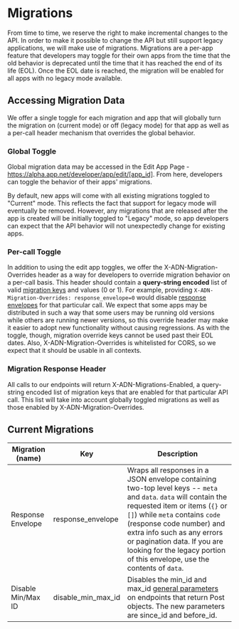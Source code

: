 # Migrations

From time to time, we reserve the right to make incremental changes to the API. In order to make it possible to change the API but still support legacy applications, we will make use of migrations. Migrations are a per-app feature that developers may toggle for their own apps from the time that the old behavior is deprecated until the time that it has reached the end of its life (EOL). Once the EOL date is reached, the migration will be enabled for all apps with no legacy mode available.

## Accessing Migration Data

We offer a single toggle for each migration and app that will globally turn the migration on (current mode) or off (legacy mode) for that app as well as a per-call header mechanism that overrides the global behavior.

### Global Toggle

Global migration data may be accessed in the Edit App Page - https://alpha.app.net/developer/app/edit/[app_id]. From here, developers can toggle the behavior of their apps' migrations.

By default, new apps will come with all existing migrations toggled to "Current" mode. This reflects the fact that support for legacy mode will eventually be removed. However, any migrations that are released after the app is created will be initially toggled to "Legacy" mode, so app developers can expect that the API behavior will not unexpectedly change for existing apps.

### Per-call Toggle
In addition to using the edit app toggles, we offer the X-ADN-Migration-Overrides header as a way for developers to override migration behavior on a per-call basis. This header should contain a **query-string encoded** list of valid [migration keys](#current-migrations) and values (0 or 1). For example, providing
`X-ADN-Migration-Overrides: response_envelope=0`
would disable [response envelopes](#current-migrations) for that particular call. We expect that some apps may be distributed in such a way that some users may be running old versions while others are running newer versions, so this override header may make it easier to adopt new functionality without causing regressions. As with the toggle, though, migration override keys cannot be used past their EOL dates. Also, X-ADN-Migration-Overrides is whitelisted for CORS, so we expect that it should be usable in all contexts.

### Migration Response Header
All calls to our endpoints will return X-ADN-Migrations-Enabled, a query-string encoded list of migration keys that are enabled for that particular API call. This list will take into account globally toggled migrations as well as those enabled by X-ADN-Migration-Overrides.

## Current Migrations

<table>
    <thead>
        <tr>
            <th>Migration (name)</th>
            <th>Key</th>
            <th>Description</th>
        </tr>
    </thead>
    <tbody>
        <tr>
            <td>Response Envelope</td>
            <td>response_envelope</td>
            <td>Wraps all responses in a JSON envelope containing two-top level keys -- <code>meta</code> and <code>data</code>. <code>data</code> will contain the requested item or items (<code>{}</code> or <code>[]</code>) while <code>meta</code> contains <code>code</code> (response code number) and extra info such as any errors or pagination data. If you are looking for the legacy portion of this envelope, use the contents of <code>data</code>.</td>
        </tr>
        <tr>
            <td>Disable Min/Max ID</td>
            <td>disable_min_max_id</td>
            <td>Disables the min_id and max_id <a href="resources/posts.md#general-parameters">general parameters</a> on endpoints that return Post objects. The new parameters are since_id and before_id.</td>
    </tbody>
</table>
